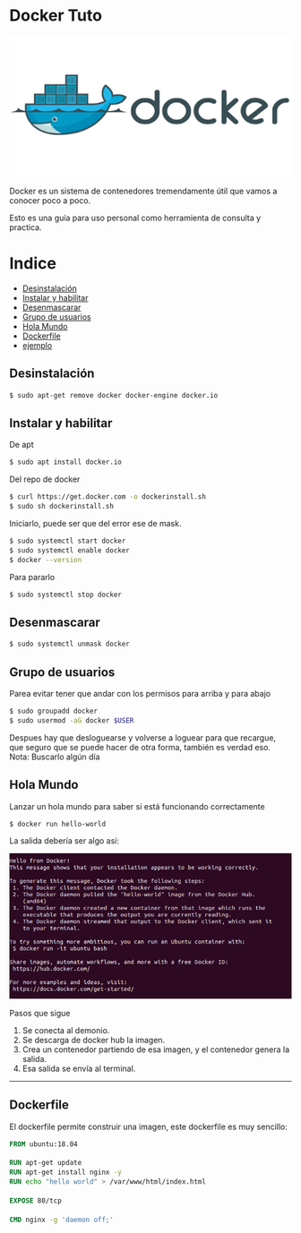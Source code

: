 # Docker Tuto


![](https://github.com/Rijaelto/big_Rata/blob/master/docker/images/dockerlogo.png)

Docker es un sistema de contenedores tremendamente útil que vamos a conocer poco a poco. 

Esto es una guía para uso personal como herramienta de consulta y practica. 


# Indice

<!--ts-->
   * [Desinstalación](#Desinstalación)
   * [Instalar y habilitar](#Instalar-y-habilitar)
   * [Desenmascarar](#Desenmascarar)
   * [Grupo de usuarios](#Grupo-de-usuarios)
   * [Hola Mundo](#Hola-Mundo)
   * [Dockerfile](#Dockerfile)
   * [ejemplo](#ejemplo)

<!--te-->


Desinstalación
--------------

```bash
$ sudo apt-get remove docker docker-engine docker.io
```
	
Instalar y habilitar
--------------------

De apt

```bash
$ sudo apt install docker.io
```

Del repo de docker

```bash
$ curl https://get.docker.com -o dockerinstall.sh
$ sudo sh dockerinstall.sh
```

Iniciarlo, puede ser que del error ese de mask.

```bash
$ sudo systemctl start docker
$ sudo systemctl enable docker
$ docker --version
```

Para pararlo

```bash
$ sudo systemctl stop docker
```

Desenmascarar
-------------

```bash
$ sudo systemctl unmask docker
```

Grupo de usuarios
------

Parea evitar tener que andar con los permisos para arriba y para abajo

```bash
$ sudo groupadd docker
$ sudo usermod -aG docker $USER
```

Despues hay que desloguearse y volverse a loguear para que recargue, que seguro que se puede hacer de otra forma, también es verdad eso. Nota: Buscarlo algún día

Hola Mundo
------

Lanzar un hola mundo para saber si está funcionando correctamente

```bash
$ docker run hello-world
```

La salida debería ser algo así:

![](https://github.com/Rijaelto/big_Rata/blob/master/docker/images/helloworld.png)

	
Pasos que sigue
                
1. Se conecta al demonio. 
2. Se descarga de docker hub la imagen.
3. Crea un contenedor partiendo de esa imagen, y el contenedor genera la salida.
4. Esa salida se envía al terminal.
                
----
	
Dockerfile
------

El dockerfile permite construir una imagen, este dockerfile es muy sencillo:

```dockerfile
FROM ubuntu:18.04

RUN apt-get update
RUN apt-get install nginx -y
RUN echo "hello world" > /var/www/html/index.html

EXPOSE 80/tcp

CMD nginx -g 'daemon off;'
```
